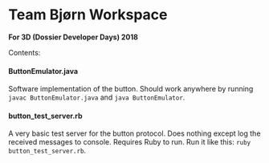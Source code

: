 # Team Bjørn Workspace

**For 3D (Dossier Developer Days) 2018**

Contents:

#### ButtonEmulator.java

Software implementation of the button. Should work anywhere by running `javac ButtonEmulator.java` and `java ButtonEmulator`.

#### button_test_server.rb

A very basic test server for the button protocol. Does nothing except log the received messages to console. Requires Ruby to run. Run it like this: `ruby button_test_server.rb`.
